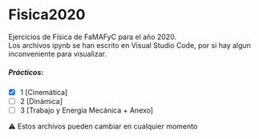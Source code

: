 # Fisica2020
Ejercicios de Física de FaMAFyC para el año 2020.  
Los archivos ipynb se han escrito en Visual Studio Code, por si hay algun inconveniente para visualizar.  

##### Prácticos:
- [x] 1 [Cinemática]
- [ ] 2 [Dinámica]
- [ ] 3 [Trabajo y Energía Mecánica + Anexo]

:warning: Estos archivos pueden cambiar en cualquier momento
